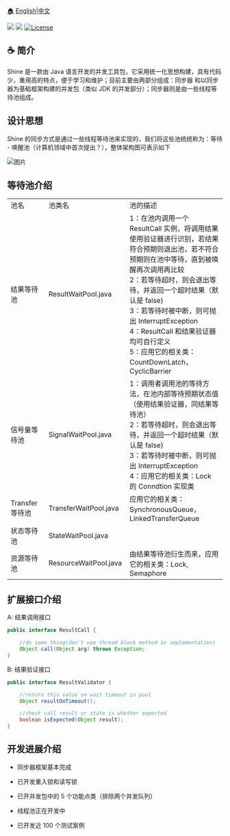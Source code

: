 [🏠](../../README.md) [English](shine_readme_eng.md)|[中文](shine_readme_cn.md)

![](https://img.shields.io/badge/Java-8+-green.svg)
![](https://img.shields.io/maven-central/v/io.github.chris2018998/stone?logo=apache-maven)
[![License](https://img.shields.io/github/license/Chris2018998/stone?color=4D7A97&logo=apache)](https://github.com/Chris2018998/stone/blob/main/LICENSE)

## :coffee: 简介 

Shine 是一款由 Java 语言开发的并发工具包，它采用统一化思想构建，具有代码少，重用高的特点，便于学习和维护；目前主要由两部分组成：同步器 和以同步器为基础框架构建的并发包（类似 JDK 的并发部分）；同步器则是由一些线程等待池组成。

## 设计思想

Shine 的同步方式是通过一些线程等待池来实现的，我们将这些池统统称为：等待 - 唤醒池（计算机领域中首次提出？），整体架构图可表示如下

![图片](https://user-images.githubusercontent.com/32663325/210122916-87e2fe68-0e97-4ffc-809d-677f97bc2c7d.png)


## 等待池介绍

<table>
 <tr>
  <td width=200px>池名</td>
  <td width=200px>池类名</td>
  <td width=800px>池的描述</td>
 </tr>
 <tr>
  <td>结果等待池</td>
  <td>ResultWaitPool.java</td>
  <td>
     1：在池内调用一个 ResultCall 实例，将调用结果使用验证器进行识别，若结果符合预期则退出池，若不符合预期则在池中等待，直到被唤醒再次调用再比较</br>
     2：若等待超时，则会退出等待，并返回一个超时结果（默认是 false)</br>
     3：若等待时被中断，则可抛出 InterruptException</br>
     4：ResultCall 和结果验证器均可自行定义</br>
     5：应用它的相关类：CountDownLatch，CyclicBarrier</br>
   </td>
 </tr>
 
  <tr>
  <td>信号量等待池</td>
  <td>SignalWaitPool.java</td>
  <td>
      1：调用者调用池的等待方法，在池内部等待预期状态值（使用结果验证器，同结果等待池）</br>
      2：若等待超时，则会退出等待，并返回一个超时结果（默认是 false)</br>
      3：若等待时被中断，则可抛出 InterruptException</br>
      4：应用它的相关类：Lock 的 Conndtion 实现类</br>
   </td>
 </tr>
 
 <tr>
  <td>Transfer等待池</td>
  <td>TransferWaitPool.java</td>
  <td>
      应用它的相关类：SynchronousQueue，LinkedTransferQueue
   </td>
 </tr
 <tr>
  <td>状态等待池</td>
  <td>StateWaitPool.java</td>
  <td> </td>
 </tr>

 <tr>
  <td>资源等待池</td>
  <td>ResourceWaitPool.java</td>
  <td>由结果等待池衍生而来，应用它的相关类：Lock, Semaphore</td>
 </tr>
 </table>

## 扩展接口介绍

A:  结果调用接口
```java
public interface ResultCall {

    //do some thing(don't use thread block method in implementation)
    Object call(Object arg) throws Exception;
}
```

B:  结果验证接口

```java
public interface ResultValidator {

    //return this value on wait timeout in pool
    Object resultOnTimeout();

    //check call result or state is whether expected
    boolean isExpected(Object result);
}
```

## 开发进展介绍

*  同步器框架基本完成

*  已开发重入锁和读写锁

*  已开并发包中的 5 个功能点类（排除两个并发队列）

*  线程池正在开发中

*  已开发近 100 个测试案例

 
